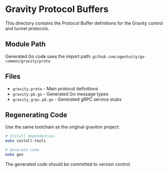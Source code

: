 # Gravity Protocol Buffers

This directory contains the Protocol Buffer definitions for the Gravity control and tunnel protocols.

## Module Path

Generated Go code uses the import path: `github.com/agentuity/go-common/gravity/proto`

## Files

- `gravity.proto` - Main protocol definitions
- `gravity.pb.go` - Generated Go message types
- `gravity_grpc.pb.go` - Generated gRPC service stubs

## Regenerating Code

Use the same toolchain as the original graviton project:

```bash
# Install dependencies
make install-tools

# Generate code
make gen
```

The generated code should be committed to version control.
